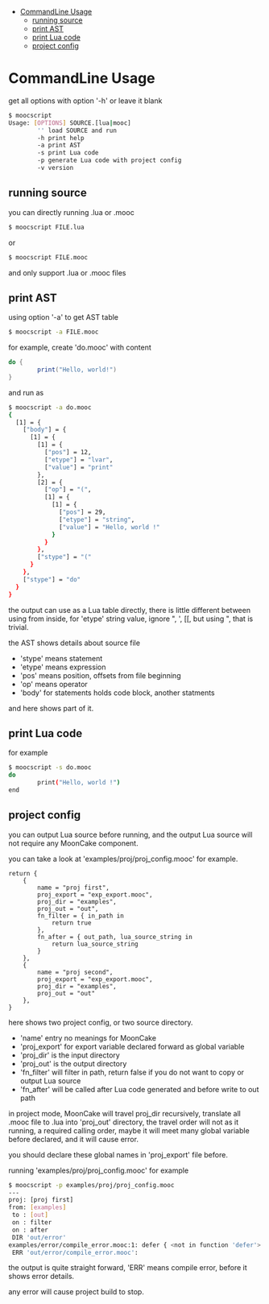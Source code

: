 
- [CommandLine Usage](#commandline-usage)
  - [running source](#running-source)
  - [print AST](#print-ast)
  - [print Lua code](#print-lua-code)
  - [project config](#project-config)
  
# CommandLine Usage

get all options with option '-h' or leave it blank

```sh
$ moocscript
Usage: [OPTIONS] SOURCE.[lua|mooc]
        '' load SOURCE and run
        -h print help
        -a print AST
        -s print Lua code
        -p generate Lua code with project config
        -v version
```

## running source

you can directly running .lua or .mooc

```sh
$ moocscript FILE.lua
```

or

```sh
$ moocscript FILE.mooc
```

and only support .lua or .mooc files

## print AST

using option '-a' to get AST table

```sh
$ moocscript -a FILE.mooc
```

for example, create 'do.mooc' with content

```lua
do {
        print("Hello, world!")
}
```

and run as

```sh
$ moocscript -a do.mooc
{
  [1] = {
    ["body"] = {
      [1] = {
        [1] = {
          ["pos"] = 12,
          ["etype"] = "lvar",
          ["value"] = "print"
        },
        [2] = {
          ["op"] = "(",
          [1] = {
            [1] = {
              ["pos"] = 29,
              ["etype"] = "string",
              ["value"] = "Hello, world !"
            }
          }
        },
        ["stype"] = "("
      }
    },
    ["stype"] = "do"
  }
}
```

the output can use as a Lua table directly, there is little different between using from inside, for 'etype' string value, ignore ", ', [[, but using ", that is trivial.

the AST shows details about source file

- 'stype' means statement
- 'etype' means expression
- 'pos' means position, offsets from file beginning
- 'op' means operator
- 'body' for statements holds code block, another statments

and here shows part of it.

## print Lua code

for example

```sh
$ moocscript -s do.mooc
do
        print("Hello, world !")
end
```

## project config

you can output Lua source before running, and the output Lua source will not require any MoonCake component.

you can take a look at 'examples/proj/proj_config.mooc' for example.

```
return {
    {
        name = "proj first",
        proj_export = "exp_export.mooc",
        proj_dir = "examples",
        proj_out = "out",
        fn_filter = { in_path in
            return true
        },
        fn_after = { out_path, lua_source_string in
            return lua_source_string
        }
    },
    {
        name = "proj second",
        proj_export = "exp_export.mooc",
        proj_dir = "examples",
        proj_out = "out"
    },
}
```

here shows two project config, or two source directory.

- 'name' entry no meanings for MoonCake
- 'proj_export' for export variable declared forward as global variable
- 'proj_dir' is the input directory
- 'proj_out' is the output directory
- 'fn_filter' will filter in path, return false if you do not want to copy or output Lua source
- 'fn_after' will be called after Lua code generated and before write to out path

in project mode, MoonCake will travel proj_dir recursively, translate all .mooc file to .lua into 'proj_out' directory, the travel order will not as it running, a required calling order, maybe it will meet many global variable before declared, and it will cause error.

you should declare these global names in 'proj_export' file before.

running 'examples/proj/proj_config.mooc' for example

```sh
$ moocscript -p examples/proj/proj_config.mooc
---
proj: [proj first]
from: [examples]
 to : [out]
 on : filter
 on : after
 DIR 'out/error'
examples/error/compile_error.mooc:1: defer { <not in function 'defer'>
 ERR 'out/error/compile_error.mooc':
```

the output is quite straight forward, 'ERR' means compile error, before it shows error details.

any error will cause project build to stop.

